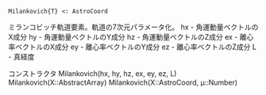 ```
Milankovich{T} <: AstroCoord
```

ミランコビッチ軌道要素。軌道の7次元パラメータ化。 hx - 角運動量ベクトルのX成分 hy - 角運動量ベクトルのY成分 hz - 角運動量ベクトルのZ成分 ex - 離心率ベクトルのX成分 ey - 離心率ベクトルのY成分 ez - 離心率ベクトルのZ成分 L - 真経度

コンストラクタ Milankovich(hx, hy, hz, ex, ey, ez, L) Milankovich(X::AbstractArray) Milankovich(X::AstroCoord, μ::Number)
